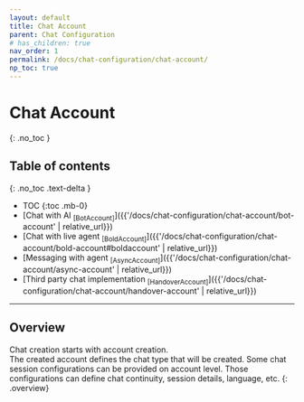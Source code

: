 ```yaml
---
layout: default
title: Chat Account
parent: Chat Configuration
# has_children: true
nav_order: 1
permalink: /docs/chat-configuration/chat-account/
np_toc: true
---
```


# Chat Account
{: .no_toc }

## Table of contents
{: .no_toc .text-delta }

- TOC
{:toc .mb-0}
- [Chat with AI <sub>[BotAccount]</sub>]({{'/docs/chat-configuration/chat-account/bot-account' | relative_url}})
- [Chat with live agent <sub>[BoldAccount]</sub>]({{'/docs/chat-configuration/chat-account/bold-account#boldaccount' | relative_url}})
- [Messaging with agent <sub>[AsyncAccount]</sub>]({{'/docs/chat-configuration/chat-account/async-account' | relative_url}})
- [Third party chat implementation <sub>[HandoverAccount]</sub>]({{'/docs/chat-configuration/chat-account/handover-account' | relative_url}})

---

## Overview
Chat creation starts with account creation.   
The created account defines the chat type that will be created.
Some chat session configurations can be provided on account level. Those configurations can define chat continuity, session details, language, etc.
{: .overview}
